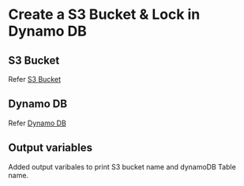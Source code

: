 # Create a S3 Bucket & Lock in Dynamo DB
## S3 Bucket 
Refer [S3 Bucket](https://registry.terraform.io/providers/hashicorp/aws/latest/docs/resources/s3_bucket)

## Dynamo DB
Refer [Dynamo DB](https://registry.terraform.io/providers/hashicorp/aws/latest/docs/resources/dynamodb_table)

## Output variables
Added output varibales to print S3 bucket name and dynamoDB Table name.